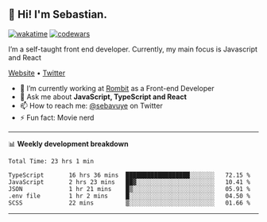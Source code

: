 ## 👋 Hi! I'm Sebastian.

[![wakatime](https://wakatime.com/badge/user/df0036c6-328a-4a39-be9b-e49417ed22a1.svg)](https://wakatime.com/@df0036c6-328a-4a39-be9b-e49417ed22a1)
[![codewars](https://www.codewars.com/users/sebavuye/badges/small)](https://www.codewars.com/users/sebavuye)

I’m a self-taught front end developer. Currently, my main focus is Javascript and React

[Website](https://sebastianvuye.be) • [Twitter](https://twitter.com/sebavuye)

- 🔭 I’m currently working at [Rombit](https://rombit.com/) as a Front-end Developer
- 💬 Ask me about **JavaScript, TypeScript and React**
- 📫 How to reach me: [@sebavuye](https://twitter.com/sebavuye) on Twitter
- ⚡ Fun fact: Movie nerd

-------

📊 **Weekly development breakdown**

<!--START_SECTION:waka-->

```text
Total Time: 23 hrs 1 min

TypeScript       16 hrs 36 mins  ██████████████████░░░░░░░   72.15 %
JavaScript       2 hrs 23 mins   ██▓░░░░░░░░░░░░░░░░░░░░░░   10.41 %
JSON             1 hr 21 mins    █▒░░░░░░░░░░░░░░░░░░░░░░░   05.91 %
.env file        1 hr 2 mins     █░░░░░░░░░░░░░░░░░░░░░░░░   04.50 %
SCSS             22 mins         ▒░░░░░░░░░░░░░░░░░░░░░░░░   01.66 %
```

<!--END_SECTION:waka-->
-------
